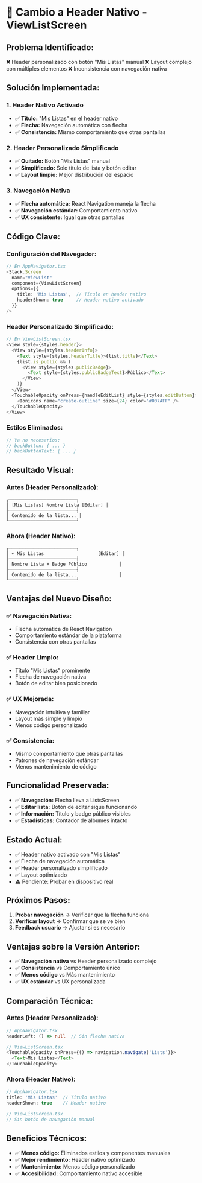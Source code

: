 # 🔄 Cambio a Header Nativo - ViewListScreen

## **Problema Identificado:**
❌ Header personalizado con botón "Mis Listas" manual
❌ Layout complejo con múltiples elementos
❌ Inconsistencia con navegación nativa

## **Solución Implementada:**

### **1. Header Nativo Activado**
- ✅ **Título:** "Mis Listas" en el header nativo
- ✅ **Flecha:** Navegación automática con flecha
- ✅ **Consistencia:** Mismo comportamiento que otras pantallas

### **2. Header Personalizado Simplificado**
- ✅ **Quitado:** Botón "Mis Listas" manual
- ✅ **Simplificado:** Solo título de lista y botón editar
- ✅ **Layout limpio:** Mejor distribución del espacio

### **3. Navegación Nativa**
- ✅ **Flecha automática:** React Navigation maneja la flecha
- ✅ **Navegación estándar:** Comportamiento nativo
- ✅ **UX consistente:** Igual que otras pantallas

## **Código Clave:**

### **Configuración del Navegador:**
```typescript
// En AppNavigator.tsx
<Stack.Screen 
  name="ViewList" 
  component={ViewListScreen}
  options={{ 
    title: 'Mis Listas',  // Título en header nativo
    headerShown: true     // Header nativo activado
  }}
/>
```

### **Header Personalizado Simplificado:**
```typescript
// En ViewListScreen.tsx
<View style={styles.header}>
  <View style={styles.headerInfo}>
    <Text style={styles.headerTitle}>{list.title}</Text>
    {list.is_public && (
      <View style={styles.publicBadge}>
        <Text style={styles.publicBadgeText}>Público</Text>
      </View>
    )}
  </View>
  <TouchableOpacity onPress={handleEditList} style={styles.editButton}>
    <Ionicons name="create-outline" size={24} color="#007AFF" />
  </TouchableOpacity>
</View>
```

### **Estilos Eliminados:**
```typescript
// Ya no necesarios:
// backButton: { ... }
// backButtonText: { ... }
```

## **Resultado Visual:**

### **Antes (Header Personalizado):**
```
┌─────────────────────────┐
│ [Mis Listas] Nombre Lista [Editar] │
├─────────────────────────┤
│ Contenido de la lista... │
└─────────────────────────┘
```

### **Ahora (Header Nativo):**
```
┌─────────────────────────┐
│ ← Mis Listas                    [Editar] │
├─────────────────────────┤
│ Nombre Lista + Badge Público            │
├─────────────────────────┤
│ Contenido de la lista...                │
└─────────────────────────┘
```

## **Ventajas del Nuevo Diseño:**

### **✅ Navegación Nativa:**
- Flecha automática de React Navigation
- Comportamiento estándar de la plataforma
- Consistencia con otras pantallas

### **✅ Header Limpio:**
- Título "Mis Listas" prominente
- Flecha de navegación nativa
- Botón de editar bien posicionado

### **✅ UX Mejorada:**
- Navegación intuitiva y familiar
- Layout más simple y limpio
- Menos código personalizado

### **✅ Consistencia:**
- Mismo comportamiento que otras pantallas
- Patrones de navegación estándar
- Menos mantenimiento de código

## **Funcionalidad Preservada:**
- ✅ **Navegación:** Flecha lleva a ListsScreen
- ✅ **Editar lista:** Botón de editar sigue funcionando
- ✅ **Información:** Título y badge público visibles
- ✅ **Estadísticas:** Contador de álbumes intacto

## **Estado Actual:**
- ✅ Header nativo activado con "Mis Listas"
- ✅ Flecha de navegación automática
- ✅ Header personalizado simplificado
- ✅ Layout optimizado
- ⚠️ Pendiente: Probar en dispositivo real

## **Próximos Pasos:**
1. **Probar navegación** → Verificar que la flecha funciona
2. **Verificar layout** → Confirmar que se ve bien
3. **Feedback usuario** → Ajustar si es necesario

## **Ventajas sobre la Versión Anterior:**
- ✅ **Navegación nativa** vs Header personalizado complejo
- ✅ **Consistencia** vs Comportamiento único
- ✅ **Menos código** vs Más mantenimiento
- ✅ **UX estándar** vs UX personalizada

## **Comparación Técnica:**

### **Antes (Header Personalizado):**
```typescript
// AppNavigator.tsx
headerLeft: () => null  // Sin flecha nativa

// ViewListScreen.tsx
<TouchableOpacity onPress={() => navigation.navigate('Lists')}>
  <Text>Mis Listas</Text>
</TouchableOpacity>
```

### **Ahora (Header Nativo):**
```typescript
// AppNavigator.tsx
title: 'Mis Listas'  // Título nativo
headerShown: true    // Header nativo

// ViewListScreen.tsx
// Sin botón de navegación manual
```

## **Beneficios Técnicos:**
- ✅ **Menos código:** Eliminados estilos y componentes manuales
- ✅ **Mejor rendimiento:** Header nativo optimizado
- ✅ **Mantenimiento:** Menos código personalizado
- ✅ **Accesibilidad:** Comportamiento nativo accesible 